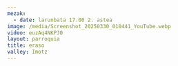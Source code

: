 ```yaml
---
mezak:
  - date: larunbata 17.00 2. astea
image: /media/Screenshot_20250330_010441_YouTube.webp
video: euzAq4NKPJ0
layout: parroquia
title: eraso
valley: Imotz
---
```

